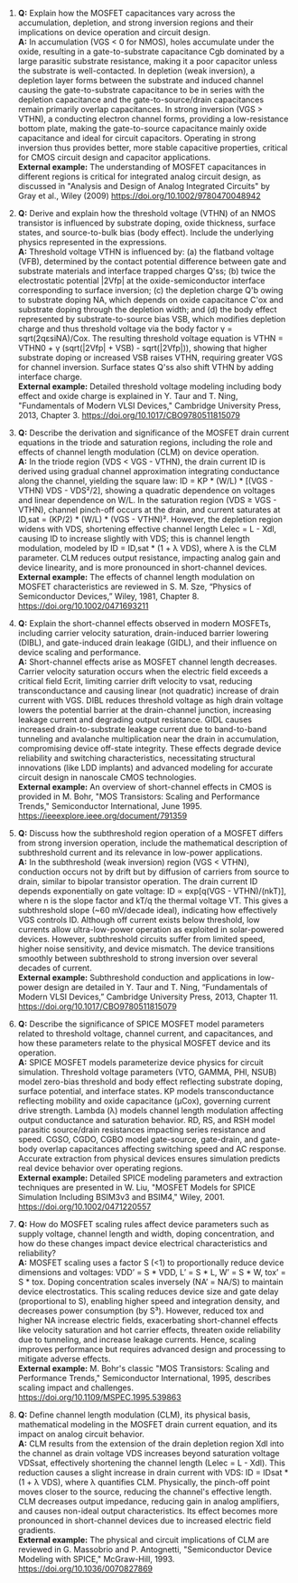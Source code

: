 1. **Q:** Explain how the MOSFET capacitances vary across the accumulation, depletion, and strong inversion regions and their implications on device operation and circuit design.  
   **A:** In accumulation (VGS < 0 for NMOS), holes accumulate under the oxide, resulting in a gate-to-substrate capacitance Cgb dominated by a large parasitic substrate resistance, making it a poor capacitor unless the substrate is well-contacted. In depletion (weak inversion), a depletion layer forms between the substrate and induced channel causing the gate-to-substrate capacitance to be in series with the depletion capacitance and the gate-to-source/drain capacitances remain primarily overlap capacitances. In strong inversion (VGS > VTHN), a conducting electron channel forms, providing a low-resistance bottom plate, making the gate-to-source capacitance mainly oxide capacitance and ideal for circuit capacitors. Operating in strong inversion thus provides better, more stable capacitive properties, critical for CMOS circuit design and capacitor applications.  
   **External example:** The understanding of MOSFET capacitances in different regions is critical for integrated analog circuit design, as discussed in "Analysis and Design of Analog Integrated Circuits" by Gray et al., Wiley (2009) https://doi.org/10.1002/9780470048942

2. **Q:** Derive and explain how the threshold voltage (VTHN) of an NMOS transistor is influenced by substrate doping, oxide thickness, surface states, and source-to-bulk bias (body effect). Include the underlying physics represented in the expressions.  
   **A:** Threshold voltage VTHN is influenced by: (a) the flatband voltage (VFB), determined by the contact potential difference between gate and substrate materials and interface trapped charges Q'ss; (b) twice the electrostatic potential |2Vfp| at the oxide-semiconductor interface corresponding to surface inversion; (c) the depletion charge Q'b owing to substrate doping NA, which depends on oxide capacitance C'ox and substrate doping through the depletion width; and (d) the body effect represented by substrate-to-source bias VSB, which modifies depletion charge and thus threshold voltage via the body factor γ = sqrt(2qεsiNA)/Cox. The resulting threshold voltage equation is VTHN = VTHN0 + γ (sqrt(|2Vfp| + VSB) - sqrt(|2Vfp|)), showing that higher substrate doping or increased VSB raises VTHN, requiring greater VGS for channel inversion. Surface states Q'ss also shift VTHN by adding interface charge.  
   **External example:** Detailed threshold voltage modeling including body effect and oxide charge is explained in Y. Taur and T. Ning, "Fundamentals of Modern VLSI Devices," Cambridge University Press, 2013, Chapter 3. https://doi.org/10.1017/CBO9780511815079

3. **Q:** Describe the derivation and significance of the MOSFET drain current equations in the triode and saturation regions, including the role and effects of channel length modulation (CLM) on device operation.  
   **A:** In the triode region (VDS < VGS - VTHN), the drain current ID is derived using gradual channel approximation integrating conductance along the channel, yielding the square law: ID = KP * (W/L) * [(VGS - VTHN) VDS - VDS²/2], showing a quadratic dependence on voltages and linear dependence on W/L. In the saturation region (VDS ≥ VGS - VTHN), channel pinch-off occurs at the drain, and current saturates at ID,sat = (KP/2) * (W/L) * (VGS - VTHN)². However, the depletion region widens with VDS, shortening effective channel length Lelec = L - Xdl, causing ID to increase slightly with VDS; this is channel length modulation, modeled by ID = ID,sat * (1 + λ VDS), where λ is the CLM parameter. CLM reduces output resistance, impacting analog gain and device linearity, and is more pronounced in short-channel devices.  
   **External example:** The effects of channel length modulation on MOSFET characteristics are reviewed in S. M. Sze, “Physics of Semiconductor Devices,” Wiley, 1981, Chapter 8. https://doi.org/10.1002/0471693211

4. **Q:** Explain the short-channel effects observed in modern MOSFETs, including carrier velocity saturation, drain-induced barrier lowering (DIBL), and gate-induced drain leakage (GIDL), and their influence on device scaling and performance.  
   **A:** Short-channel effects arise as MOSFET channel length decreases. Carrier velocity saturation occurs when the electric field exceeds a critical field Ecrit, limiting carrier drift velocity to vsat, reducing transconductance and causing linear (not quadratic) increase of drain current with VGS. DIBL reduces threshold voltage as high drain voltage lowers the potential barrier at the drain-channel junction, increasing leakage current and degrading output resistance. GIDL causes increased drain-to-substrate leakage current due to band-to-band tunneling and avalanche multiplication near the drain in accumulation, compromising device off-state integrity. These effects degrade device reliability and switching characteristics, necessitating structural innovations (like LDD implants) and advanced modeling for accurate circuit design in nanoscale CMOS technologies.  
   **External example:** An overview of short-channel effects in CMOS is provided in M. Bohr, "MOS Transistors: Scaling and Performance Trends," Semiconductor International, June 1995. https://ieeexplore.ieee.org/document/791359

5. **Q:** Discuss how the subthreshold region operation of a MOSFET differs from strong inversion operation, include the mathematical description of subthreshold current and its relevance in low-power applications.  
   **A:** In the subthreshold (weak inversion) region (VGS < VTHN), conduction occurs not by drift but by diffusion of carriers from source to drain, similar to bipolar transistor operation. The drain current ID depends exponentially on gate voltage: ID ∝ exp[q(VGS - VTHN)/(nkT)], where n is the slope factor and kT/q the thermal voltage VT. This gives a subthreshold slope (~60 mV/decade ideal), indicating how effectively VGS controls ID. Although off current exists below threshold, low currents allow ultra-low-power operation as exploited in solar-powered devices. However, subthreshold circuits suffer from limited speed, higher noise sensitivity, and device mismatch. The device transitions smoothly between subthreshold to strong inversion over several decades of current.  
   **External example:** Subthreshold conduction and applications in low-power design are detailed in Y. Taur and T. Ning, “Fundamentals of Modern VLSI Devices,” Cambridge University Press, 2013, Chapter 11. https://doi.org/10.1017/CBO9780511815079

6. **Q:** Describe the significance of SPICE MOSFET model parameters related to threshold voltage, channel current, and capacitances, and how these parameters relate to the physical MOSFET device and its operation.  
   **A:** SPICE MOSFET models parameterize device physics for circuit simulation. Threshold voltage parameters (VTO, GAMMA, PHI, NSUB) model zero-bias threshold and body effect reflecting substrate doping, surface potential, and interface states. KP models transconductance reflecting mobility and oxide capacitance (μCox), governing current drive strength. Lambda (λ) models channel length modulation affecting output conductance and saturation behavior. RD, RS, and RSH model parasitic source/drain resistances impacting series resistance and speed. CGSO, CGDO, CGBO model gate-source, gate-drain, and gate-body overlap capacitances affecting switching speed and AC response. Accurate extraction from physical devices ensures simulation predicts real device behavior over operating regions.  
   **External example:** Detailed SPICE modeling parameters and extraction techniques are presented in W. Liu, "MOSFET Models for SPICE Simulation Including BSIM3v3 and BSIM4," Wiley, 2001. https://doi.org/10.1002/0471220557

7. **Q:** How do MOSFET scaling rules affect device parameters such as supply voltage, channel length and width, doping concentration, and how do these changes impact device electrical characteristics and reliability?  
   **A:** MOSFET scaling uses a factor S (<1) to proportionally reduce device dimensions and voltages: VDD’ = S * VDD, L’ = S * L, W’ = S * W, tox’ = S * tox. Doping concentration scales inversely (NA’ = NA/S) to maintain device electrostatics. This scaling reduces device size and gate delay (proportional to S), enabling higher speed and integration density, and decreases power consumption (by S³). However, reduced tox and higher NA increase electric fields, exacerbating short-channel effects like velocity saturation and hot carrier effects, threaten oxide reliability due to tunneling, and increase leakage currents. Hence, scaling improves performance but requires advanced design and processing to mitigate adverse effects.  
   **External example:** M. Bohr's classic "MOS Transistors: Scaling and Performance Trends," Semiconductor International, 1995, describes scaling impact and challenges. https://doi.org/10.1109/MSPEC.1995.539863

8. **Q:** Define channel length modulation (CLM), its physical basis, mathematical modeling in the MOSFET drain current equation, and its impact on analog circuit behavior.  
   **A:** CLM results from the extension of the drain depletion region Xdl into the channel as drain voltage VDS increases beyond saturation voltage VDSsat, effectively shortening the channel length (Lelec = L - Xdl). This reduction causes a slight increase in drain current with VDS: ID = IDsat * (1 + λ VDS), where λ quantifies CLM. Physically, the pinch-off point moves closer to the source, reducing the channel's effective length. CLM decreases output impedance, reducing gain in analog amplifiers, and causes non-ideal output characteristics. Its effect becomes more pronounced in short-channel devices due to increased electric field gradients.  
   **External example:** The physical and circuit implications of CLM are reviewed in G. Massobrio and P. Antognetti, "Semiconductor Device Modeling with SPICE," McGraw-Hill, 1993. https://doi.org/10.1036/0070827869
